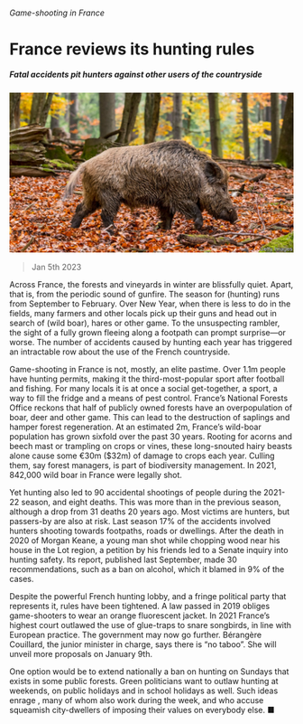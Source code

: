 ###### Game-shooting in France

# France reviews its hunting rules 

##### Fatal accidents pit hunters against other users of the countryside 

![image](images/20230107_EUP502.jpg) 

> Jan 5th 2023 

Across France, the forests and vineyards in winter are blissfully quiet. Apart, that is, from the periodic sound of gunfire. The season for  (hunting) runs from September to February. Over New Year, when there is less to do in the fields, many farmers and other locals pick up their guns and head out in search of  (wild boar), hares or other game. To the unsuspecting rambler, the sight of a fully grown  fleeing along a footpath can prompt surprise—or worse. The number of accidents caused by hunting each year has triggered an intractable row about the use of the French countryside. 

Game-shooting in France is not, mostly, an elite pastime. Over 1.1m people have hunting permits, making it the third-most-popular sport after football and fishing. For many locals it is at once a social get-together, a sport, a way to fill the fridge and a means of pest control. France’s National Forests Office reckons that half of publicly owned forests have an overpopulation of boar, deer and other game. This can lead to the destruction of saplings and hamper forest regeneration. At an estimated 2m, France’s wild-boar population has grown sixfold over the past 30 years. Rooting for acorns and beech mast or trampling on crops or vines, these long-snouted hairy beasts alone cause some €30m ($32m) of damage to crops each year. Culling them, say forest managers, is part of biodiversity management. In 2021, 842,000 wild boar in France were legally shot. 

Yet hunting also led to 90 accidental shootings of people during the 2021-22 season, and eight deaths. This was more than in the previous season, although a drop from 31 deaths 20 years ago. Most victims are hunters, but passers-by are also at risk. Last season 17% of the accidents involved hunters shooting towards footpaths, roads or dwellings. After the death in 2020 of Morgan Keane, a young man shot while chopping wood near his house in the Lot region, a petition by his friends led to a Senate inquiry into hunting safety. Its report, published last September, made 30 recommendations, such as a ban on alcohol, which it blamed in 9% of the cases.

Despite the powerful French hunting lobby, and a fringe political party that represents it, rules have been tightened. A law passed in 2019 obliges game-shooters to wear an orange fluorescent jacket. In 2021 France’s highest court outlawed the use of glue-traps to snare songbirds, in line with European practice. The government may now go further. Bérangère Couillard, the junior minister in charge, says there is “no taboo”. She will unveil more proposals on January 9th. 

One option would be to extend nationally a ban on hunting on Sundays that exists in some public forests. Green politicians want to outlaw hunting at weekends, on public holidays and in school holidays as well. Such ideas enrage , many of whom also work during the week, and who accuse squeamish city-dwellers of imposing their values on everybody else. ■


